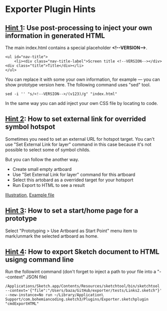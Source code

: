 # Exporter Plugin Hints

## [Hint 1](#hint1): Use post-processing to inject your own information in generated HTML

The main index.html contains a special placeholder **\<!\-\-VERSION\-\-\>**.

	<ul id="nav-title">
    	<li><div class="nav-title-label">Screen title <!--VERSION--></div><div class="title">Title</div></li>
    </ul>

You can replace it with some your own information, for example — you can show prototype version here.
The following command uses "sed" tool.

	sed -i '' "s/<!--VERSION-->/(v123)/g" "index.html"
	
In the same way you can add inject your own CSS file by locating to <!--HEAD_INJECT--> code.


## [Hint 2](#hint2): How to set external link for overrided symbol hotspot 

Sometimes you need to set an external URL for hotspot target. You can't use "Set External Link for layer" command in this case because it's not possible to select some of symbol childs. 

But you can follow the another way. 
- Create small empty artboard
- Use "Set External Link for layer" command for this artboard
- Select this artobard as a overrided target for your hotsport 
- Run Export to HTML to see a result

[Illustration](https://github.com/MaxBazarov/exporter/raw/master/tests/Pictures/Link-ExternalArtboard.png), [Example file](https://github.com/MaxBazarov/exporter/raw/master/tests/Link-ExternalArtboard.sketch)


## [Hint 3](#hint3): How to set a start/home page for a prototype
Select "Prototyping > Use Artboard as Start Point" menu item to mark/unmark the selected artboard as home.

## [Hint 4](#hint4): How to export Sketch document to  HTML usigng command line
Run the followint command (don't forget to inject a path to your file into  a "--context" JSON file)

	/Applications/Sketch.app/Contents/Resources/sketchtool/bin/sketchtool  --context='{"file":"/Users/baza/GitHub/exporter/tests/Links2.sketch"}' --new-instance=No run ~/Library/Application\ Support/com.bohemiancoding.sketch3/Plugins/Exporter.sketchplugin "cmdExportHTML"
